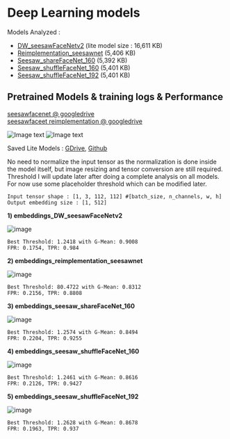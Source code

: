 # Deep Learning models
Models Analyzed :
- [DW_seesawFaceNetv2](https://github.com/cvtower/seesawfacenet_pytorch) (lite model size : 16,611 KB)
- [Reimplementation_seesawnet](https://github.com/pshashk/seesaw-facenet) (5,406 KB)
- [Seesaw_shareFaceNet_160](https://github.com/cvtower/seesawfacenet_pytorch) (5,392 KB)
- [Seesaw_shuffleFaceNet_160](https://github.com/cvtower/seesawfacenet_pytorch) (5,401 KB)
- [Seesaw_shuffleFaceNet_192](https://github.com/cvtower/seesawfacenet_pytorch) (5,401 KB)

## Pretrained Models & training logs & Performance

[seesawfacenet @ googledrive](https://drive.google.com/drive/folders/1n4Zi7YTqG4YoLdK3-aO8qWWEjOCcD7w9?usp=sharing) <br />
[seesawfaceet reimplementation @ googledrive](https://drive.google.com/file/d/1Ub5CI3nqTekLnG1AH1cGrQcwblW5YWoa/edit)

![Image text](https://github.com/cvtower/seesawfacenet_pytorch/raw/master/figures/mobile_version.jpg)
![Image text](https://github.com/cvtower/seesawfacenet_pytorch/raw/master/figures/dw_version.jpg)

Saved Lite Models : [GDrive](https://drive.google.com/drive/folders/1GTdVs5u7H7efcrvsOisbXfTWsJ2hkY6f?usp=sharing), [Github](https://github.com/FrozenWolf-Cyber/SIH/tree/dl_models/saved_models/lite)

No need to normalize the input tensor as the normalization is done inside the model itself, but image resizing and tensor conversion are still required. Threshold I will update later after doing a complete analysis on all models. For now use some placeholder threshold which can be modified later.

```
Input tensor shape : [1, 3, 112, 112] #[batch_size, n_channels, w, h]
Output embedding size : [1, 512]
```


**1) embeddings_DW_seesawFaceNetv2**

![image](https://user-images.githubusercontent.com/57902078/182031058-19103af9-a7e1-4a5e-91b0-d3d1fa8da0d7.png)

```
Best Threshold: 1.2418 with G-Mean: 0.9008
FPR: 0.1754, TPR: 0.984
```

**2) embeddings_reimplementation_seesawnet**

![image](https://user-images.githubusercontent.com/57902078/182031100-da8de5a2-cb4b-42c3-a155-509227e0efe4.png)

```
Best Threshold: 80.4722 with G-Mean: 0.8312
FPR: 0.2156, TPR: 0.8808
```

**3) embeddings_seesaw_shareFaceNet_160**

![image](https://user-images.githubusercontent.com/57902078/182031131-9feb77e4-93d5-431d-bd40-0df7efcbcace.png)

```
Best Threshold: 1.2574 with G-Mean: 0.8494
FPR: 0.2204, TPR: 0.9255
```

**4) embeddings_seesaw_shuffleFaceNet_160**

![image](https://user-images.githubusercontent.com/57902078/182031160-0476e9e6-637c-4072-aa7d-7bf049771545.png)

```
Best Threshold: 1.2461 with G-Mean: 0.8616
FPR: 0.2126, TPR: 0.9427
```

**5) embeddings_seesaw_shuffleFaceNet_192**

![image](https://user-images.githubusercontent.com/57902078/182031174-c6ef10c0-7507-4cad-815a-84dd219a10e5.png)

```
Best Threshold: 1.2628 with G-Mean: 0.8678
FPR: 0.1963, TPR: 0.937
```
